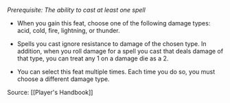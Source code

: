 _Prerequisite: The ability to cast at least one spell_

-   When you gain this feat, choose one of the following damage types: acid, cold, fire, lightning, or thunder.

-   Spells you cast ignore resistance to damage of the chosen type. In addition, when you roll damage for a spell you cast that deals damage of that type, you can treat any 1 on a damage die as a 2.

-   You can select this feat multiple times. Each time you do so, you must choose a different damage type.

Source: [[Player's Handbook]]
